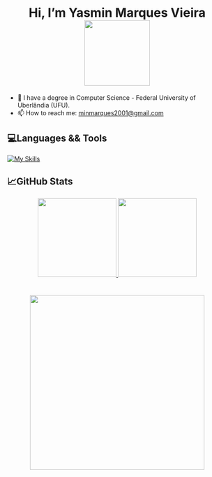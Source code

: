<h1 align="center"> Hi, I’m Yasmin Marques Vieira <img src= "https://user-images.githubusercontent.com/91732850/198894430-4d37b31c-38c9-4bef-9e50-7269bfe8c88b.png" width="150" height="150" align="middle"/></h1> 

  
- 👀 I have a degree in Computer Science - Federal University of Uberlândia (UFU).
- 📫 How to reach me: minmarques2001@gmail.com



## 💻Languages && Tools 
[![My Skills](https://skillicons.dev/icons?i=c,java,php,python,html,css,postgres,idea,vscode)](https://skillicons.dev)

         
         
## 📈GitHub Stats
<div align="center">
  <a href="https://github.com/yasminMVieira">
  <img height="180em" src="https://github-readme-stats.vercel.app/api/top-langs/?username=yasminMVieira&layout=compact&langs_count=7&theme=radical&hide_border=true"/>
  <img height="180em" src="https://github-readme-stats.vercel.app/api?username=yasminMVieira&show_icons=true&theme=radical&include_all_commits=true&count_private=true&hide_border=true"/>
</div>



# 
<h1 align= "middle" > <img src= "https://user-images.githubusercontent.com/91732850/198893919-2cdc26ff-0c36-486a-adef-2b9d35ec3696.png" width="400" height="400" align="middle" >


<!---
yasminMVieira/yasminMVieira is a ✨ special ✨ repository because its `README.md` (this file) appears on your GitHub profile.
You can click the Preview link to take a look at your changes.
--->
